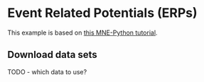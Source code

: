 # Event Related Potentials (ERPs)

This example is based on [this MNE-Python tutorial](https://mne.tools/stable/auto_tutorials/evoked/30_eeg_erp.html).

## Download data sets
TODO - which data to use?
